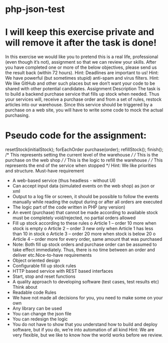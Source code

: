 # php-json-test
# I will keep this  exercise private and will remove it after the task is done!

In this exercise we would like you to pretend this is a real life, professional (even
though it’s not), assignment so that we can review your skills.
After you have completed one or more of the below objectives, please send us the
result back (within 72 hours).
Hint: Deadlines are important to us!
Hint: We have powerful (but sometimes stupid) anti-spam and virus filters.
Hint: We like GitHub and other such places but we don’t want your code to be
shared with other potential candidates.
Assignment Description
The task is to build a backend purchase service that fills up stock when needed. Thus
your services will, receive a purchase order and from a set of rules, restock articles
into our warehouse.
Since this service should be triggered by a purchase on a web site, you will have to
write some code to mock the actual purchasing.
# 
#  Pseudo code for the assignment:
 resetStock(initialStock);
 forEachOrder
 purchase(order);
 refillStock();
 finish();
/* This represents setting the current level of the warehouse */
/* This is the purchase on the web shop */
/* This is the logic to refill the warehouse */
/* This represents the end of the service when stopped */
Hint: We like priorities and structure.
Must-have requirement
- A web-based service (thus headless - without UI)
- Can accept input data (simulated events on the web shop) as json or xml
- Output to a log file or screen, it should be possible to follow the events
manually while reading the output during or after all orders are executed
- The logic part of the code written in PHP (any version)
- An event (purchase) that cannot be made according to available stock must be
completely void/rejected, no partial orders allowed
- Fill up stock according to these rules
o Article 1 – order 10 more when stock is empty
o Article 2 – order 3 new only when Article 1 has less than 10 in stock
o Article 3 – order 20 more when stock is below 20
o Article 4 – order more for every order, same amount that was
purchased
- Note: Both fill up stock orders and purchase order can be assumed to take
effect immediately. Thus, there is no time between an order and deliver etc.Nice-to-have requirements
- Object oriented design
- Configurable fill up stock rules
- HTTP based service with REST based interfaces
- Start, stop and reset functions
- A quality approach to developing software (test cases, test results etc)
Think about
- Readable code
Rules
- We have not made all decisions for you, you need to make some on your own
- Any library can be used
- You can change the json file
- You can redesign the logic
- You do not have to show that you understand how to build and deploy
software, but if you do, we’re into automation of all kind
Hint: We are very flexible, but we like to know how the world works before we
review.
 
 
